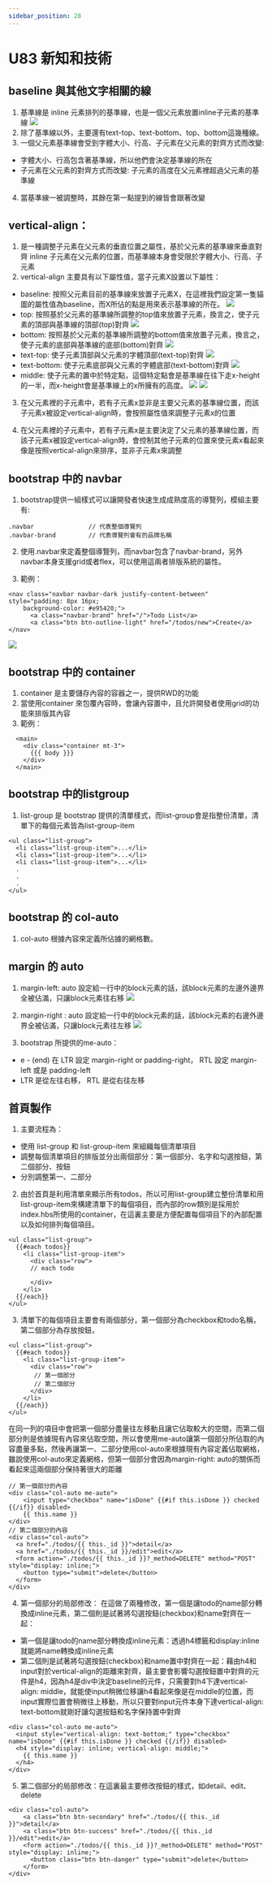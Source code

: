 ```yaml
---
sidebar_position: 28
---
```


# U83 新知和技術

## baseline 與其他文字相關的線
1. 基準線是 inline 元素排列的基準線，也是一個父元素放置inline子元素的基準線
![](https://res.cloudinary.com/dqfxgtyoi/image/upload/v1638784149/blog/baseline/baseline_c0ebmm.png)
2. 除了基準線以外，主要還有text-top、text-bottom、top、bottom這幾種線。
3. 一個父元素基準線會受到字體大小、行高、子元素在父元素的對齊方式而改變:
  - 字體大小、行高包含著基準線，所以他們會決定基準線的所在
  - 子元素在父元素的對齊方式而改變: 子元素的高度在父元素裡超過父元素的基準線

4. 當基準線一被調整時，其餘在第一點提到的線皆會跟著改變
## vertical-align：
1. 是一種調整子元素在父元素的垂直位置之屬性，基於父元素的基準線來垂直對齊 inline 子元素在父元素的位置，而基準線本身會受限於字體大小、行高、子元素
2. vertical-align 主要具有以下屬性值，當子元素X設置以下屬性：

  - baseline: 按照父元素目前的基準線來放置子元素X，在這裡我們設定第一隻貓圖的屬性值為baseline，而X所佔的點是用來表示基準線的所在。
  ![](https://res.cloudinary.com/dqfxgtyoi/image/upload/v1638793945/blog/baseline/baseline_qcehhh.png)
  - top: 按照基於父元素的基準線所調整的top值來放置子元素，換言之，使子元素的頂部與基準線的頂部(top)對齊
  ![](https://res.cloudinary.com/dqfxgtyoi/image/upload/v1638793945/blog/baseline/top_p7invm.png)
  - bottom: 按照基於父元素的基準線所調整的bottom值來放置子元素，換言之，使子元素的底部與基準線的底部(bottom)對齊
  ![](https://res.cloudinary.com/dqfxgtyoi/image/upload/v1638793945/blog/baseline/bottom_o7ylx6.png)
  - text-top: 使子元素頂部與父元素的字體頂部(text-top)對齊
  ![](https://res.cloudinary.com/dqfxgtyoi/image/upload/v1638793945/blog/baseline/textTop_f5a3lz.png)
  - text-bottom: 使子元素底部與父元素的字體底部(text-bottom)對齊 
  ![](https://res.cloudinary.com/dqfxgtyoi/image/upload/v1638793945/blog/baseline/textBottom_wvwkes.png)
  - middle: 使子元素的置中於特定點，這個特定點會是基準線在往下走x-height的一半，而x-height會是基準線上的x所擁有的高度。
  ![](https://res.cloudinary.com/dqfxgtyoi/image/upload/v1638796042/blog/baseline/x-height_tovyvo.png)
  ![](https://res.cloudinary.com/dqfxgtyoi/image/upload/v1638793943/blog/baseline/middle_c7t30l.png)

3. 在父元素裡的子元素中，若有子元素x並非是主要父元素的基準線位置，而該子元素x被設定vertical-align時，會按照屬性值來調整子元素x的位置

4. 在父元素裡的子元素中，若有子元素x是主要決定了父元素的基準線位置，而該子元素x被設定vertical-align時，會控制其他子元素的位置來使元素x看起來像是按照vertical-align來排序，並非子元素x來調整



## bootstrap 中的 navbar
1. bootstrap提供一組樣式可以讓開發者快速生成成熟度高的導覽列，模組主要有:
```
.navbar               // 代表整個導覽列
.navbar-brand         // 代表導覽列會有的品牌名稱
```
2. 使用.navbar來定義整個導覽列，而navbar包含了navbar-brand，另外navbar本身支援grid或者flex，可以使用這兩者排版系統的屬性。

3. 範例：
```
<nav class="navbar navbar-dark justify-content-between" style="padding: 8px 16px;
    background-color: #e95420;">
      <a class="navbar-brand" href="/">Todo List</a>
      <a class="btn btn-outline-light" href="/todos/new">Create</a>
</nav>
```

![](https://res.cloudinary.com/dqfxgtyoi/image/upload/v1638796874/blog/srello/navbarExample_colvzt.png)

## bootstrap 中的 container
1. container 是主要儲存內容的容器之一，提供RWD的功能
2. 當使用container 來包覆內容時，會讓內容置中，且允許開發者使用grid的功能來排版其內容
3. 範例：

```
  <main>
    <div class="container mt-3">
      {{{ body }}}
    </div>
  </main>
```
## bootstrap 中的listgroup
1. list-group 是 bootstrap 提供的清單樣式，而list-group會是指整份清單，清單下的每個元素皆為list-group-item

```
<ul class="list-group">
  <li class="list-group-item">...</li>
  <li class="list-group-item">...</li>
  <li class="list-group-item">...</li>
  .
  .
  .
</ul>
```

## bootstrap 的 col-auto
1. col-auto 根據內容來定義所佔據的網格數。

## margin 的 auto
1. margin-left: auto 設定給一行中的block元素的話，該block元素的左邊外邊界全被佔滿，只讓block元素往右移
![](https://res.cloudinary.com/dqfxgtyoi/image/upload/v1638799120/blog/srello/marginLeftAuto_j9xpau.png)
2. margin-right : auto 設定給一行中的block元素的話，該block元素的右邊外邊界全被佔滿，只讓block元素往左移
![](https://res.cloudinary.com/dqfxgtyoi/image/upload/v1638799120/blog/srello/marginRightAuto_uyxkxf.png)

3. bootstrap 所提供的me-auto：
  - e - (end) 在 LTR 設定 margin-right or padding-right， RTL 設定 margin-left 或是 padding-left
  - LTR 是從左往右移， RTL 是從右往左移




## 首頁製作

1. 主要流程為：
  - 使用 list-group 和 list-group-item 來組織每個清單項目
  - 調整每個清單項目的排版並分出兩個部分：第一個部分、名字和勾選按鈕，第二個部分、按鈕
  - 分別調整第一、二部分

2. 由於首頁是利用清單來顯示所有todos，所以可用list-group建立整份清單和用list-group-item來構建清單下的每個項目，而內部的row類別是採用於index.hbs所使用的container，在這裏主要是方便配置每個項目下的內部配置以及如何排列每個項目。
```
<ul class="list-group">
  {{#each todos}}
    <li class="list-group-item">
      <div class="row">
      // each todo
      
      </div>
    </li>
  {{/each}}
</ul>
```

3. 清單下的每個項目主要會有兩個部分，第一個部分為checkbox和todo名稱，第二個部分為存放按鈕，
```
<ul class="list-group">
  {{#each todos}}
    <li class="list-group-item">
      <div class="row">
       // 第一個部分
       // 第二個部分
      </div>
    </li>
  {{/each}}
</ul>
```
在同一列的項目中會把第一個部分盡量往左移動且讓它佔取較大的空間，而第二個部分則是依據現有內容來佔取空間，所以會使用me-auto讓第一個部分所佔取的內容盡量多點，然後再讓第一、二部分使用col-auto來根據現有內容定義佔取網格，雖說使用col-auto來定義網格，但第一個部分會因為margin-right: auto的關係而看起來這兩個部分保持著很大的距離
```
// 第一個部分的內容
<div class="col-auto me-auto">
    <input type="checkbox" name="isDone" {{#if this.isDone }} checked {{/if}} disabled>
    {{ this.name }}
</div>
// 第二個部分的內容
<div class="col-auto">
  <a href="./todos/{{ this._id }}">detail</a>
  <a href="./todos/{{ this._id }}/edit">edit</a>
  <form action="./todos/{{ this._id }}?_method=DELETE" method="POST" style="display: inline;">
    <button type="submit">delete</button>
  </form>
</div>
```

4. 第一個部分的局部修改： 在這做了兩種修改，第一個是讓todo的name部分轉換成inline元素，第二個則是試著將勾選按鈕(checkbox)和name對齊在一起：
  - 第一個是讓todo的name部分轉換成inline元素：透過h4標籤和display:inline就能將name轉換成inline元素
  - 第二個則是試著將勾選按鈕(checkbox)和name置中對齊在一起：藉由h4和input對於vertical-align的距離來對齊，最主要會影響勾選按鈕置中對齊的元件是h4，因為h4是div中決定baseline的元件，只需要對h4下達vertical-align: middle，就能使input稍微位移讓h4看起來像是在middle的位置，而input實際位置會稍微往上移動，所以只要對input元件本身下達vertical-align: text-bottom就剛好讓勾選按鈕和名字保持置中對齊

```
<div class="col-auto me-auto">
  <input style="vertical-align: text-bottom;" type="checkbox" name="isDone" {{#if this.isDone }} checked {{/if}} disabled>
  <h4 style="display: inline; vertical-align: middle;">
    {{ this.name }}
  </h4>
</div>
```

5. 第二個部分的局部修改：在這裏最主要修改按鈕的樣式，如detail、edit、delete

```
<div class="col-auto">
    <a class="btn btn-secondary" href="./todos/{{ this._id }}">detail</a>
    <a class="btn btn-success" href="./todos/{{ this._id }}/edit">edit</a>
    <form action="./todos/{{ this._id }}?_method=DELETE" method="POST" style="display: inline;">
      <button class="btn btn-danger" type="submit">delete</button>
    </form>
</div>
```